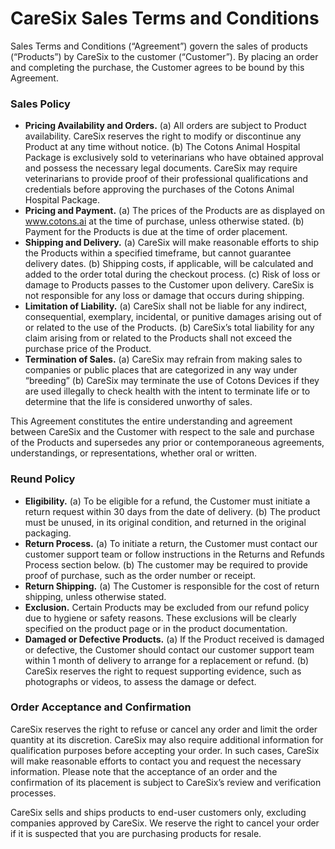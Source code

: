 # CareSix Sales Terms and Conditions
Sales Terms and Conditions (“Agreement”) govern the sales of products (“Products”) by CareSix to the customer (“Customer”). By placing an order and completing the purchase, the Customer agrees to be bound by this Agreement.


### Sales Policy
* **Pricing Availability and Orders.** (a) All orders are subject to Product availability. CareSix reserves the right to modify or discontinue any Product at any time without notice. (b) The Cotons Animal Hospital Package is exclusively sold to veterinarians who have obtained approval and possess the necessary legal documents. CareSix may require veterinarians to provide proof of their professional qualifications and credentials before approving the purchases of the Cotons Animal Hospital Package.
* **Pricing and Payment.** (a) The prices of the Products are as displayed on www.cotons.ai at the time of purchase, unless otherwise stated. (b) Payment for the Products is due at the time of order placement.
* **Shipping and Delivery.** (a) CareSix will make reasonable efforts to ship the Products within a specified timeframe, but cannot guarantee delivery dates. (b) Shipping costs, if applicable, will be calculated and added to the order total during the checkout process. (c) Risk of loss or damage to Products passes to the Customer upon delivery. CareSix is not responsible for any loss or damage that occurs during shipping.
* **Limitation of Liability.** (a) CareSix shall not be liable for any indirect, consequential, exemplary, incidental, or punitive damages arising out of or related to the use of the Products. (b) CareSix’s total liability for any claim arising from or related to the Products shall not exceed the purchase price of the Product.
* **Termination of Sales.** (a) CareSix may refrain from making sales to companies or public places that are categorized in any way under “breeding” (b) CareSix may terminate the use of Cotons Devices if they are used illegally to check health with the intent to terminate life or to determine that the life is considered unworthy of sales.
 
This Agreement constitutes the entire understanding and agreement between CareSix and the Customer with respect to the sale and purchase of the Products and supersedes any prior or contemporaneous agreements, understandings, or representations, whether oral or written.


### Reund Policy
* **Eligibility.** (a) To be eligible for a refund, the Customer must initiate a return request within 30 days from the date of delivery. (b) The product must be unused, in its original condition, and returned in the original packaging.
* **Return Process.** (a) To initiate a return, the Customer must contact our customer support team or follow instructions in the Returns and Refunds Process section below. (b) The customer may be required to provide proof of purchase, such as the order number or receipt.
* **Return Shipping.** (a)  The Customer is responsible for the cost of return shipping, unless otherwise stated.
* **Exclusion.** Certain Products may be excluded from our refund policy due to hygiene or safety reasons. These exclusions will be clearly specified on the product page or in the product documentation.
* **Damaged or Defective Products.** (a) If the Product received is damaged or defective, the Customer should contact our customer support team within 1 month of delivery to arrange for a replacement or refund. (b) CareSix reserves the right to request supporting evidence, such as photographs or videos, to assess the damage or defect.


### Order Acceptance and Confirmation
CareSix reserves the right to refuse or cancel any order and limit the order quantity at its discretion. CareSix may also require additional information for qualification purposes before accepting your order. In such cases, CareSix will make reasonable efforts to contact you and request the necessary information. Please note that the acceptance of an order and the confirmation of its placement is subject to CareSix’s review and verification processes. 

CareSix sells and ships products to end-user customers only, excluding companies approved by CareSix. We reserve the right to cancel your order if it is suspected that you are purchasing products for resale.

